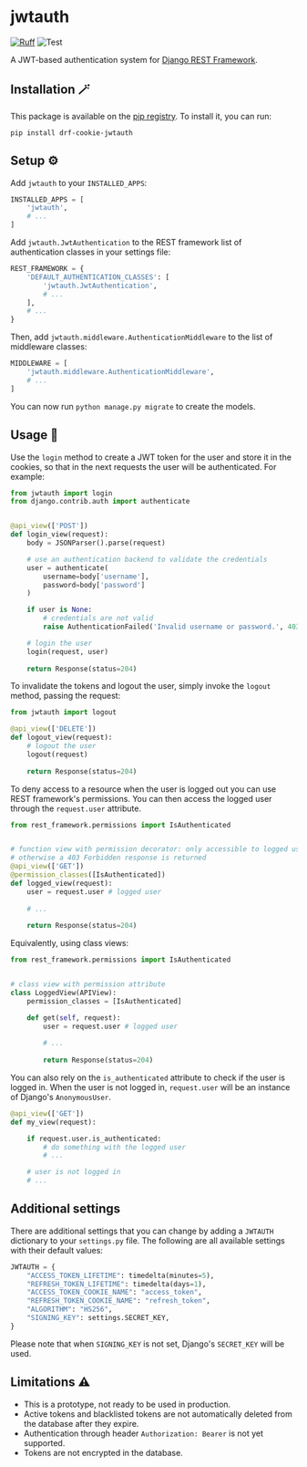 # jwtauth

[![Ruff](https://img.shields.io/endpoint?url=https://raw.githubusercontent.com/astral-sh/ruff/main/assets/badge/v2.json)](https://github.com/astral-sh/ruff)
![Test](https://github.com/lorenzocelli/jwtauth/actions/workflows/python-test.yml/badge.svg?branch=main)

A JWT-based authentication system for 
[Django REST Framework](https://github.com/encode/django-rest-framework/tree/master).

## Installation 🪄

This package is available on the [pip registry](https://pypi.org/project/drf-cookie-jwtauth/). 
To install it, you can run:
```
pip install drf-cookie-jwtauth
```

## Setup ⚙️

Add `jwtauth` to your `INSTALLED_APPS`:

```python
INSTALLED_APPS = [
    'jwtauth',
    # ...
]
```

Add `jwtauth.JwtAuthentication` to the REST framework list of authentication classes in your
settings file:

```python
REST_FRAMEWORK = {
    'DEFAULT_AUTHENTICATION_CLASSES': [
        'jwtauth.JwtAuthentication',
        # ...
    ],
    # ...
}
```

Then, add `jwtauth.middleware.AuthenticationMiddleware` to the list of middleware classes:

```python
MIDDLEWARE = [
    'jwtauth.middleware.AuthenticationMiddleware',
    # ...
]
```

You can now run `python manage.py migrate` to create the models.

## Usage 📕

Use the `login` method to create a JWT token for the user and store it in the cookies, so that in the next requests
the user will be authenticated. For example:

```python
from jwtauth import login
from django.contrib.auth import authenticate


@api_view(['POST'])
def login_view(request):
    body = JSONParser().parse(request)

    # use an authentication backend to validate the credentials
    user = authenticate(
        username=body['username'],
        password=body['password']
    )

    if user is None:
        # credentials are not valid
        raise AuthenticationFailed('Invalid username or password.', 403)

    # login the user
    login(request, user)
    
    return Response(status=204)
```

To invalidate the tokens and logout the user, simply invoke the `logout` method, passing the request:

```python
from jwtauth import logout

@api_view(['DELETE'])
def logout_view(request):
    # logout the user
    logout(request)
    
    return Response(status=204)
```

To deny access to a resource when the user is logged out you can use REST framework's permissions.
You can then access the logged user through the `request.user` attribute.

```python
from rest_framework.permissions import IsAuthenticated


# function view with permission decorator: only accessible to logged users,
# otherwise a 403 Forbidden response is returned
@api_view(['GET'])
@permission_classes([IsAuthenticated])
def logged_view(request):
    user = request.user # logged user
    
    # ...
    
    return Response(status=204)
```

Equivalently, using class views:

```python
from rest_framework.permissions import IsAuthenticated


# class view with permission attribute
class LoggedView(APIView):
    permission_classes = [IsAuthenticated]

    def get(self, request):
        user = request.user # logged user
        
        # ...
        
        return Response(status=204)
```

You can also rely on the `is_authenticated` attribute to check if the user is logged in.
When the user is not logged in, `request.user` will be an instance of Django's `AnonymousUser`.

```python
@api_view(['GET'])
def my_view(request):

    if request.user.is_authenticated:
        # do something with the logged user
        # ...

    # user is not logged in
    # ...
```

## Additional settings

There are additional settings that you can change by adding a `JWTAUTH` dictionary to your
`settings.py` file. The following are all available settings with their default values:

```python
JWTAUTH = {
    "ACCESS_TOKEN_LIFETIME": timedelta(minutes=5),
    "REFRESH_TOKEN_LIFETIME": timedelta(days=1),
    "ACCESS_TOKEN_COOKIE_NAME": "access_token",
    "REFRESH_TOKEN_COOKIE_NAME": "refresh_token",
    "ALGORITHM": "HS256",
    "SIGNING_KEY": settings.SECRET_KEY,
}
```

Please note that when `SIGNING_KEY` is not set, Django's `SECRET_KEY` will be used.

## Limitations ⚠️

- This is a prototype, not ready to be used in production.
- Active tokens and blacklisted tokens are not automatically deleted from the database after they expire.
- Authentication through header `Authorization: Bearer` is not yet supported.
- Tokens are not encrypted in the database.
